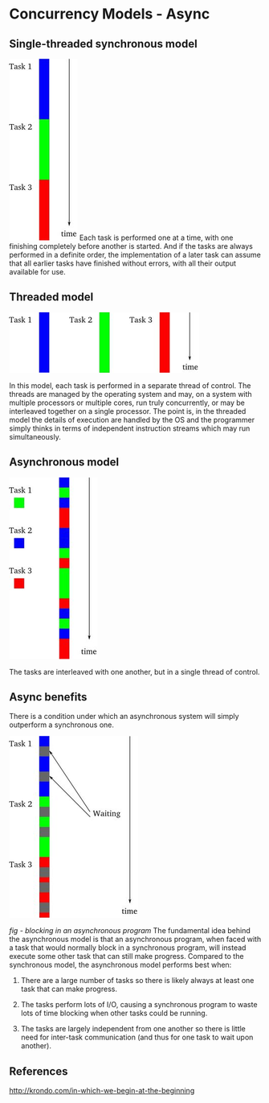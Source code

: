 # Concurrency Models - Async

## Single-threaded synchronous model

![image](../../media/Concurrency-Models-Async-image1.jpg)
Each task is performed one at a time, with one finishing completely before another is started. And if the tasks are always performed in a definite order, the implementation of a later task can assume that all earlier tasks have finished without errors, with all their output available for use.

## Threaded model

![image](../../media/Concurrency-Models-Async-image2.jpg)

In this model, each task is performed in a separate thread of control. The threads are managed by the operating system and may, on a system with multiple processors or multiple cores, run truly concurrently, or may be interleaved together on a single processor. The point is, in the threaded model the details of execution are handled by the OS and the programmer simply thinks in terms of independent instruction streams which may run simultaneously.

## Asynchronous model

![image](../../media/Concurrency-Models-Async-image3.jpg)

The tasks are interleaved with one another, but in a single thread of control.

## Async benefits

There is a condition under which an asynchronous system will simply outperform a synchronous one.

![image](../../media/Concurrency-Models-Async-image4.jpg)

*fig - blocking in an asynchronous program*
The fundamental idea behind the asynchronous model is that an asynchronous program, when faced with a task that would normally block in a synchronous program, will instead execute some other task that can still make progress.
Compared to the synchronous model, the asynchronous model performs best when:

1. There are a large number of tasks so there is likely always at least one task that can make progress.

2. The tasks perform lots of I/O, causing a synchronous program to waste lots of time blocking when other tasks could be running.

3. The tasks are largely independent from one another so there is little need for inter-task communication (and thus for one task to wait upon another).

## References

<http://krondo.com/in-which-we-begin-at-the-beginning>
